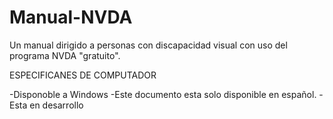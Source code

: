 # Manual-NVDA
Un manual dirigido a personas con discapacidad visual con uso del programa NVDA "gratuito". 

ESPECIFICANES DE COMPUTADOR

-Disponoble a Windows
-Este documento esta solo disponible en español.
-Esta en desarrollo



